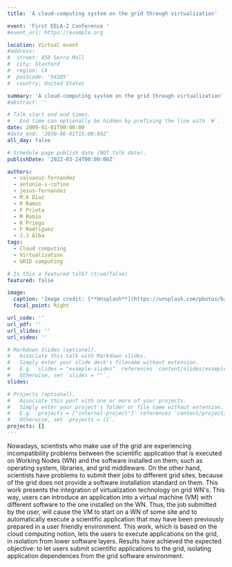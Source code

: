 ```yaml
---
title: 'A cloud-computing system on the grid through virtualization'

event: 'First EELA-2 Conference '
#event_url: https://example.org

location: Virtual event
#address:
#  street: 450 Serra Mall
#  city: Stanford
#  region: CA
#  postcode: '94305'
#  country: United States

summary: 'A cloud-computing system on the grid through virtualization'
#abstract: ''

# Talk start and end times.
#   End time can optionally be hidden by prefixing the line with `#`.
date: 2009-01-01T00:00:00
#date_end: '2030-06-01T15:00:00Z'
all_day: false

# Schedule page publish date (NOT talk date).
publishDate: '2022-03-24T00:00:00Z'

authors: 
  - valvanuz-fernandez
  - antonio-s-cofino
  - jesus-fernandez
  - M.A Diaz
  - R Ramos
  - F Prieta
  - M Rubio
  - R Priego
  - F Rodriguez
  - J.J Alba
tags: 
  - Cloud computing
  - Virtualization
  - GRID computing

# Is this a featured talk? (true/false)
featured: false

image:
  caption: 'Image credit: [**Unsplash**](https://unsplash.com/photos/bzdhc5b3Bxs)'
  focal_point: Right

url_code: ''
url_pdf: ''
url_slides: ''
url_video: ''

# Markdown Slides (optional).
#   Associate this talk with Markdown slides.
#   Simply enter your slide deck's filename without extension.
#   E.g. `slides = "example-slides"` references `content/slides/example-slides.md`.
#   Otherwise, set `slides = ""`.
slides:

# Projects (optional).
#   Associate this post with one or more of your projects.
#   Simply enter your project's folder or file name without extension.
#   E.g. `projects = ["internal-project"]` references `content/project/deep-learning/index.md`.
#   Otherwise, set `projects = []`.
projects: []
---
```


<p>Nowadays, scientists who make use of the grid are experiencing incompatibility problems between the scientific application that is executed on Working Nodes (WN) and the software installed on them; such as operating system, libraries, and grid middleware. On the other hand, scientists have problems to submit their jobs to different grid sites, because of the grid does not provide a software installation standard on them. This work presents the integration of virtualization technology on grid WN's. This way, users can introduce an application into a virtual machine (VM) with different software to the one installed on the WN. Thus, the job submitted by the user, will cause the VM to start on a WN of some site and to automatically execute a scientific application that may have been previously prepared in a user friendly environment. This work, which is based on the cloud computing notion, lets the users to execute applications on the grid, in isolation from lower software layers. Results have achieved the expected objective: to let users submit scientific applications to the grid, isolating application dependences from the grid software environment.</p>
